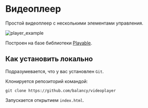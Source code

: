 # Видеоплеер

Простой видеоплеер с несколькими элементами управления.

![player_example](https://i.ibb.co/N7H6nn4/player.png)

Построен на базе библиотеки [Playable](https://wix.github.io/playable/).

## Как установить локально

Подразумевается, что у вас установлен `Git`.

Клонируется репозиторий командой:

```console
git clone https://github.com/balancy/videoplayer
```

Запускается открытием `index.html`.

